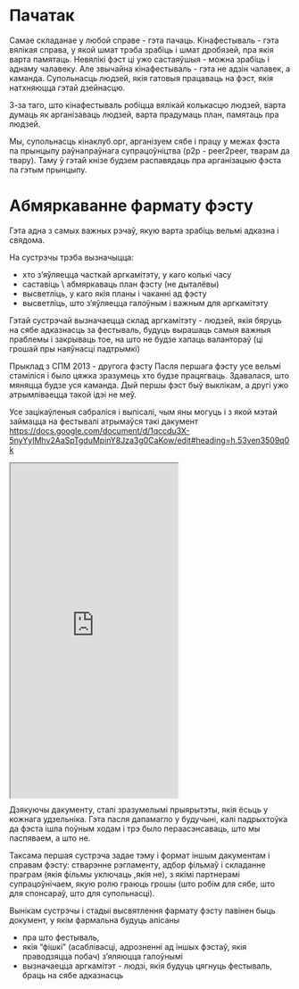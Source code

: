 ﻿# Пачатак

Самае складанае у любой справе - гэта пачаць. Кінафестываль - гэта вялікая справа, у якой шмат трэба зрабіць і шмат дробязей, пра якія варта памятаць. Невялікі фэст ці ужо састаяўшыя - можна зрабіць і аднаму чалавеку. Але звычайна кінафестываль - гэта не адзін чалавек, а каманда. Супольнасць людзей, якія гатовыя працаваць на фэст, якія натхняюцца гэтай дзейнасцю.

З-за таго, што кінафестываль робіцца вялікай колькасцю людзей, варта думаць як арганізаваць людзей, варта прадумаць план, памятаць пра людзей. 

Мы, супольнасць кінаклуб.орг, арганізуем сябе і працу у межах фэста па прынцыпу раўнапраўнага супрацоўніцтва (p2p - peer2peer, тварам да твару). Таму ў гэтай кнізе будзем распавядаць пра арганізацыю фэста па гэтым прынцыпу.

# Абмяркаванне фармату фэсту

Гэта адна з самых важных рэчаў, якую варта зрабіць вельмі адказна і свядома.

На сустрэчы трэба вызначыцца:
* хто з’яўляецца часткай аргкамітэту, у каго колькі часу
* саставіць \ абмяркаваць план фэсту (не дыталёвы)
* высветліць, у каго якія планы і чаканні ад фэсту
* высветліць, што з’яўляецца галоўным і важным для аргкамітэту

Гэтай сустрэчай вызначаецца склад аргкамітэту - людзей, якія бяруць на сябе адказнасць за фестываль, будуць вырашаць самыя важныя праблемы і закрываць тое, на што не будзе хапаць валантораў (ці грошай пры наяўнасці падтрымкі)

Прыклад з СПМ 2013 - другога фэсту
Пасля першага фэсту усе вельмі стаміліся і было цяжка зразумець хто будзе працягваць. Здавалася, што мяняцца будзе уся каманда. Дый першы фэст быў выклікам, а другі ужо атрымліваецца такой ідэі не меў.

Усе зацікаўленыя сабраліся і выпісалі, чым яны могуць і з якой мэтай займацца на фестывалі атрымаўся такі дакумент
https://docs.google.com/document/d/1qccdu3X-5nyYyIMhv2AaSpTgduMpinY8Jza3g0CaKow/edit#heading=h.53ven3509q0k

<style>
.intrinsic-container {
	height: 600px;
}
.intrinsic-container iframe {
	widht: 100%;
	height:100%;
}
</style>


<div class="intrinsic-container" >
<iframe src="https://docs.google.com/document/d/1qccdu3X-5nyYyIMhv2AaSpTgduMpinY8Jza3g0CaKow/pub?embedded=true"></iframe>
</div>

Дзякуючы дакументу, сталі зразумелымі прыярытэты, якія ёсьць у кожнага удзельніка. Гэта пасля дапамагло у будучыні, калі падрыхтоўка да фэста ішла поўным ходам і трэ было пераасэнсаваць, што мы паспяваем, а што не.

Таксама першая сустрэча задае тэму і формат іншым дакументам і справам фэсту: стварэнне рэгламенту, адбор фільмаў і складанне праграм (якія фільмы уключаць ,якія не), з якімі партнерамі супрацоўнічаем, якую ролю граюць грошы (што робім для сябе, што для спонсараў, што для супольнасці).

Вынікам сустрэчы і стадыі высвятлення фармату фэсту павінен быць документ, у якім фармальна будуць апісаны 
* пра што фестываль, 
* якія “фішкі” (асаблівасці, адрозненні ад іншых фэстаў, якія праводзяцца побач) з’яляюцца галоўнымі 
* вызначаецца аргкамітэт - людзі, якія будуць цягнуць фестываль, браць на сябе адказнасць





 